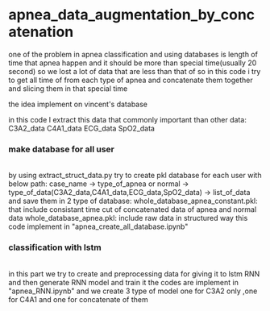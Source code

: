 # apnea_data_augmentation_by_concatenation
one of the problem in apnea classification and using databases is length of time that apnea happen and it should be more than special time(usually 20 second) so we lost a lot of data that are less than that of so in this code i try to get all time of from each type of apnea and concatenate them together and slicing them in that special time

the idea implement on vincent's database 

in this code I extract this data that commonly important than other data:
C3A2_data
C4A1_data
ECG_data
SpO2_data

<h3>make database for all user</h3><br/>
by using extract_struct_data.py try to create pkl database for each user with below path:
case_name -> type_of_apnea or normal -> type_of_data(C3A2_data,C4A1_data,ECG_data,SpO2_data) -> list_of_data
and save them in 2 type of database:
whole_database_apnea_constant.pkl:
that include consistant time cut of concatenated data of apnea and normal data
whole_database_apnea.pkl:
include raw data in structured way
this code implement in "apnea_create_all_database.ipynb"

<h3>classification with lstm </h3><br/>
in this part we try to create and preprocessing data for giving it to lstm RNN and then generate RNN model and train it the codes are implement in "apnea_RNN.ipynb"
and we create 3 type of model one for C3A2 only ,one for C4A1 and one for concatenate of them 
